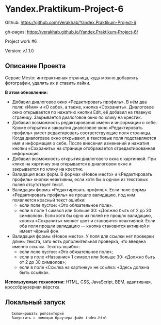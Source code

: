 # Yandex.Praktikum-Project-6

Github: https://github.com/Verakhab/Yandex.Praktikum-Project-6

gh-pages: https://verakhab.github.io/Yandex.Praktikum-Project-6/

Project work #6

Version: v.1.1.0

## Описание Проекта

Сервис Mesto: интерактивная страница, куда можно добавлять фотографии, удалять их и ставить лайки.

__В этом обновлении:__

  - Добавил диалоговое окно «Редактировать профиль». В нём два поля: «Имя» и «О себе», а также, кнопка «Сохранить». Диалоговое окно открывается по нажатию кнопки Edit, её добавил на главную страницу. Закрывается диалоговое окно по клику на крестик.
  - Добавил возможность редактирования имени и информации о себе. Кроме открытия и закрытия диалоговое окно «Редактировать профиль» умеет редактировать соответствующие поля страницы. Когда диалоговое окно открывают, в текстовые поля подставляются имя и информация о себе. После внесения изменений и нажатия кнопки «Сохранить» на странице отображается отредактированная информация.
  - Добавил возможность открытия диалогового окна с картинкой. При клике на картинку она открывается в диалоговом окне и закрывается по клику на крестик.
  - Валидация всех форм. В формах «Новое место» и «Редактировать профиль» кнопки неактивны, если хотя бы в одном из текстовых полей отсутствует текст.
  - Валидация формы «Редактировать профиль». Если поле формы «Редактировать профиль» не прошло валидацию, под ним появляется красный текст ошибки:
    - если поле пустое: «Это обязательное поле».
    - если в поле 1 символ или больше 30: «Должно быть от 2 до 30 символов».
  Если хотя бы одно из полей не прошло валидацию, кнопка «Сохранить» меняет цвет и становится неактивной. Если оба поля прошли валидацию — кнопка становится активной и имеет чёрный фон.
  - Валидация формы «Новое место». У поля для ссылки нет проверки длины текста, зато есть дополнительная проверка, что введена именно ссылка. Тексты ошибок:
    - если поле пустое: «Это обязательное поле»;
    - если в поле «Название» 1 символ или больше 30: «Должно быть от 2 до 30 символов»;
    - если в поле «Ссылка на картинку» не ссылка: «Здесь должна быть ссылка».

__Используемые технологии:__ HTML, CSS, JavaScript, BEM, адаптивная, кроссбраузерная вёрстка.

## Локальный запуск
  ```
     Склонировать репозиторий
     Запустить с помощью браузера файл index.html
  ```
